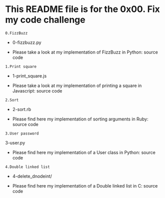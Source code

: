 # This README file is for the 0x00. Fix my code challenge

```0.FizzBuzz```

* 0-fizzbuzz.py

* Please take a look at my implementation of FizzBuzz in Python: source code

```1.Print square```

* 1-print_square.js

* Please take a look at my implementation of printing a square in Javascript: source code

```2.Sort```

* 2-sort.rb

* Please find here my implementation of sorting arguments in Ruby: source code

```3.User password```

3-user.py

* Please find here my implementation of a User class in Python: source code

```4.Double linked list```

* 4-delete_dnodeint/

* Please find here my implementation of a Double linked list in C: source code
